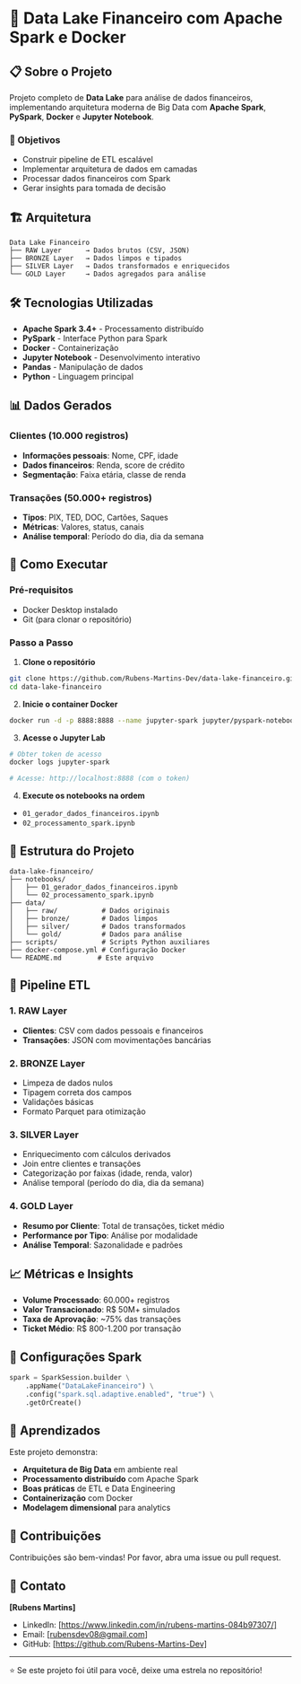 # 🏦 Data Lake Financeiro com Apache Spark e Docker

## 📋 Sobre o Projeto

Projeto completo de **Data Lake** para análise de dados financeiros, implementando arquitetura moderna de Big Data com **Apache Spark**, **PySpark**, **Docker** e **Jupyter Notebook**.

### 🎯 Objetivos
- Construir pipeline de ETL escalável
- Implementar arquitetura de dados em camadas
- Processar dados financeiros com Spark
- Gerar insights para tomada de decisão

## 🏗️ Arquitetura

```
Data Lake Financeiro
├── RAW Layer      → Dados brutos (CSV, JSON)
├── BRONZE Layer   → Dados limpos e tipados
├── SILVER Layer   → Dados transformados e enriquecidos
└── GOLD Layer     → Dados agregados para análise
```

## 🛠️ Tecnologias Utilizadas

- **Apache Spark 3.4+** - Processamento distribuído
- **PySpark** - Interface Python para Spark
- **Docker** - Containerização
- **Jupyter Notebook** - Desenvolvimento interativo
- **Pandas** - Manipulação de dados
- **Python** - Linguagem principal

## 📊 Dados Gerados

### Clientes (10.000 registros)
- **Informações pessoais**: Nome, CPF, idade
- **Dados financeiros**: Renda, score de crédito
- **Segmentação**: Faixa etária, classe de renda

### Transações (50.000+ registros)
- **Tipos**: PIX, TED, DOC, Cartões, Saques
- **Métricas**: Valores, status, canais
- **Análise temporal**: Período do dia, dia da semana

## 🚀 Como Executar

### Pré-requisitos
- Docker Desktop instalado
- Git (para clonar o repositório)

### Passo a Passo

1. **Clone o repositório**
```bash
git clone https://github.com/Rubens-Martins-Dev/data-lake-financeiro.git
cd data-lake-financeiro
```

2. **Inicie o container Docker**
```bash
docker run -d -p 8888:8888 --name jupyter-spark jupyter/pyspark-notebook
```

3. **Acesse o Jupyter Lab**
```bash
# Obter token de acesso
docker logs jupyter-spark

# Acesse: http://localhost:8888 (com o token)
```

4. **Execute os notebooks na ordem**
- `01_gerador_dados_financeiros.ipynb`
- `02_processamento_spark.ipynb`

## 📁 Estrutura do Projeto

```
data-lake-financeiro/
├── notebooks/
│   ├── 01_gerador_dados_financeiros.ipynb
│   └── 02_processamento_spark.ipynb
├── data/
│   ├── raw/           # Dados originais
│   ├── bronze/        # Dados limpos
│   ├── silver/        # Dados transformados
│   └── gold/          # Dados para análise
├── scripts/           # Scripts Python auxiliares
├── docker-compose.yml # Configuração Docker
└── README.md         # Este arquivo
```

## 🔄 Pipeline ETL

### 1. RAW Layer
- **Clientes**: CSV com dados pessoais e financeiros
- **Transações**: JSON com movimentações bancárias

### 2. BRONZE Layer
- Limpeza de dados nulos
- Tipagem correta dos campos
- Validações básicas
- Formato Parquet para otimização

### 3. SILVER Layer
- Enriquecimento com cálculos derivados
- Join entre clientes e transações
- Categorização por faixas (idade, renda, valor)
- Análise temporal (período do dia, dia da semana)

### 4. GOLD Layer
- **Resumo por Cliente**: Total de transações, ticket médio
- **Performance por Tipo**: Análise por modalidade
- **Análise Temporal**: Sazonalidade e padrões

## 📈 Métricas e Insights

- **Volume Processado**: 60.000+ registros
- **Valor Transacionado**: R$ 50M+ simulados
- **Taxa de Aprovação**: ~75% das transações
- **Ticket Médio**: R$ 800-1.200 por transação

## 🔧 Configurações Spark

```python
spark = SparkSession.builder \
    .appName("DataLakeFinanceiro") \
    .config("spark.sql.adaptive.enabled", "true") \
    .getOrCreate()
```
## 📝 Aprendizados

Este projeto demonstra:
- **Arquitetura de Big Data** em ambiente real
- **Processamento distribuído** com Apache Spark
- **Boas práticas** de ETL e Data Engineering
- **Containerização** com Docker
- **Modelagem dimensional** para analytics

## 🤝 Contribuições

Contribuições são bem-vindas! Por favor, abra uma issue ou pull request.

## 📧 Contato

**[Rubens Martins]**
- LinkedIn: [https://www.linkedin.com/in/rubens-martins-084b97307/]
- Email: [rubensdev08@gmail.com]
- GitHub: [https://github.com/Rubens-Martins-Dev]

---
⭐ Se este projeto foi útil para você, deixe uma estrela no repositório!
